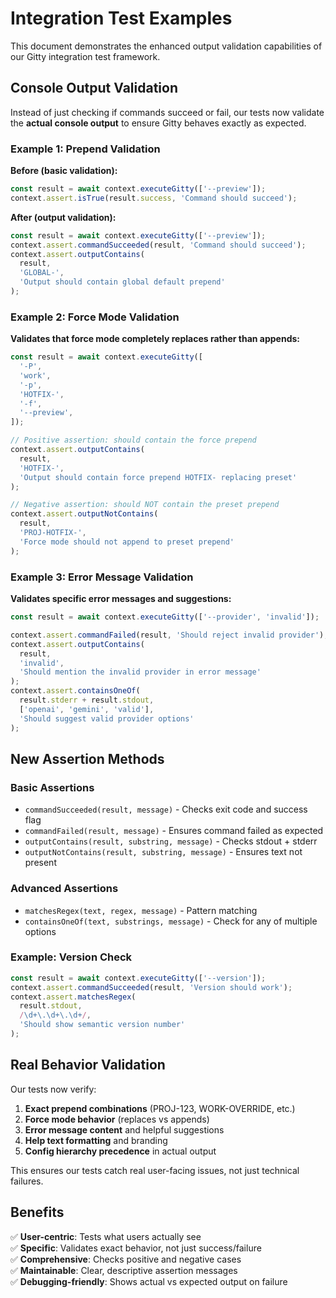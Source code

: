 # Integration Test Examples

This document demonstrates the enhanced output validation capabilities of our Gitty integration test framework.

## Console Output Validation

Instead of just checking if commands succeed or fail, our tests now validate the **actual console output** to ensure Gitty behaves exactly as expected.

### Example 1: Prepend Validation

**Before (basic validation):**

```javascript
const result = await context.executeGitty(['--preview']);
context.assert.isTrue(result.success, 'Command should succeed');
```

**After (output validation):**

```javascript
const result = await context.executeGitty(['--preview']);
context.assert.commandSucceeded(result, 'Command should succeed');
context.assert.outputContains(
  result,
  'GLOBAL-',
  'Output should contain global default prepend'
);
```

### Example 2: Force Mode Validation

**Validates that force mode completely replaces rather than appends:**

```javascript
const result = await context.executeGitty([
  '-P',
  'work',
  '-p',
  'HOTFIX-',
  '-f',
  '--preview',
]);

// Positive assertion: should contain the force prepend
context.assert.outputContains(
  result,
  'HOTFIX-',
  'Output should contain force prepend HOTFIX- replacing preset'
);

// Negative assertion: should NOT contain the preset prepend
context.assert.outputNotContains(
  result,
  'PROJ-HOTFIX-',
  'Force mode should not append to preset prepend'
);
```

### Example 3: Error Message Validation

**Validates specific error messages and suggestions:**

```javascript
const result = await context.executeGitty(['--provider', 'invalid']);

context.assert.commandFailed(result, 'Should reject invalid provider');
context.assert.outputContains(
  result,
  'invalid',
  'Should mention the invalid provider in error message'
);
context.assert.containsOneOf(
  result.stderr + result.stdout,
  ['openai', 'gemini', 'valid'],
  'Should suggest valid provider options'
);
```

## New Assertion Methods

### Basic Assertions

- `commandSucceeded(result, message)` - Checks exit code and success flag
- `commandFailed(result, message)` - Ensures command failed as expected
- `outputContains(result, substring, message)` - Checks stdout + stderr
- `outputNotContains(result, substring, message)` - Ensures text not present

### Advanced Assertions

- `matchesRegex(text, regex, message)` - Pattern matching
- `containsOneOf(text, substrings, message)` - Check for any of multiple options

### Example: Version Check

```javascript
const result = await context.executeGitty(['--version']);
context.assert.commandSucceeded(result, 'Version should work');
context.assert.matchesRegex(
  result.stdout,
  /\d+\.\d+\.\d+/,
  'Should show semantic version number'
);
```

## Real Behavior Validation

Our tests now verify:

1. **Exact prepend combinations** (PROJ-123, WORK-OVERRIDE, etc.)
2. **Force mode behavior** (replaces vs appends)
3. **Error message content** and helpful suggestions
4. **Help text formatting** and branding
5. **Config hierarchy precedence** in actual output

This ensures our tests catch real user-facing issues, not just technical failures.

## Benefits

✅ **User-centric**: Tests what users actually see  
✅ **Specific**: Validates exact behavior, not just success/failure  
✅ **Comprehensive**: Checks positive and negative cases  
✅ **Maintainable**: Clear, descriptive assertion messages  
✅ **Debugging-friendly**: Shows actual vs expected output on failure
